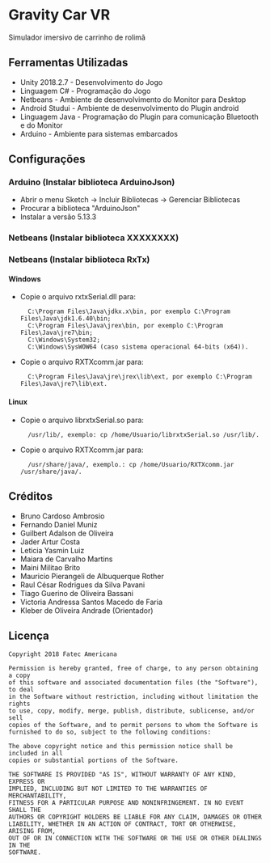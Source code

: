 # Gravity Car VR

Simulador imersivo de carrinho de rolimã

## Ferramentas Utilizadas
- Unity 2018.2.7      - Desenvolvimento do Jogo
- Linguagem C#        - Programação do Jogo
- Netbeans            - Ambiente de desenvolvimento do Monitor para Desktop
- Android Studui      - Ambiente de desenvolvimento do Plugin android
- Linguagem Java      - Programação do Plugin para comunicação Bluetooth e do Monitor
- Arduino             - Ambiente para sistemas embarcados

## Configurações

### Arduino (Instalar biblioteca ArduinoJson)

* Abrir o menu Sketch -> Incluir Bibliotecas -> Gerenciar Bibliotecas
* Procurar a biblioteca "ArduinoJson"
* Instalar a versão 5.13.3

### Netbeans (Instalar biblioteca XXXXXXXX)




### Netbeans (Instalar biblioteca RxTx)

#### Windows

* Copie o arquivo rxtxSerial.dll para:

        C:\Program Files\Java\jdkx.x\bin, por exemplo C:\Program Files\Java\jdk1.6.40\bin;
        C:\Program Files\Java\jrex\bin, por exemplo C:\Program Files\Java\jre7\bin;
        C:\Windows\System32;
        C:\Windows\SysWOW64 (caso sistema operacional 64-bits (x64)).

* Copie o arquivo RXTXcomm.jar para:

        C:\Program Files\Java\jre\jrex\lib\ext, por exemplo C:\Program Files\Java\jre7\lib\ext.
         
#### Linux

* Copie o arquivo librxtxSerial.so para:   

        /usr/lib/, exemplo: cp /home/Usuario/librxtxSerial.so /usr/lib/.

* Copie o arquivo RXTXcomm.jar para:

        /usr/share/java/, exemplo.: cp /home/Usuario/RXTXcomm.jar /usr/share/java/.


Créditos
----

- Bruno Cardoso Ambrosio
- Fernando Daniel Muniz
- Guilbert Adalson de Oliveira
- Jader Artur Costa
- Leticia Yasmin Luiz
- Maiara de Carvalho Martins
- Maini Militao Brito
- Mauricio Pierangeli de Albuquerque Rother
- Raul César Rodrigues da Silva Pavani
- Tiago Guerino de Oliveira Bassani
- Victoria Andressa Santos Macedo de Faria
- Kleber de Oliveira Andrade (Orientador)

Licença
----

    Copyright 2018 Fatec Americana
    
    Permission is hereby granted, free of charge, to any person obtaining a copy
    of this software and associated documentation files (the "Software"), to deal
    in the Software without restriction, including without limitation the rights
    to use, copy, modify, merge, publish, distribute, sublicense, and/or sell
    copies of the Software, and to permit persons to whom the Software is
    furnished to do so, subject to the following conditions:
    
    The above copyright notice and this permission notice shall be included in all
    copies or substantial portions of the Software.
    
    THE SOFTWARE IS PROVIDED "AS IS", WITHOUT WARRANTY OF ANY KIND, EXPRESS OR
    IMPLIED, INCLUDING BUT NOT LIMITED TO THE WARRANTIES OF MERCHANTABILITY,
    FITNESS FOR A PARTICULAR PURPOSE AND NONINFRINGEMENT. IN NO EVENT SHALL THE
    AUTHORS OR COPYRIGHT HOLDERS BE LIABLE FOR ANY CLAIM, DAMAGES OR OTHER
    LIABILITY, WHETHER IN AN ACTION OF CONTRACT, TORT OR OTHERWISE, ARISING FROM,
    OUT OF OR IN CONNECTION WITH THE SOFTWARE OR THE USE OR OTHER DEALINGS IN THE
    SOFTWARE.
